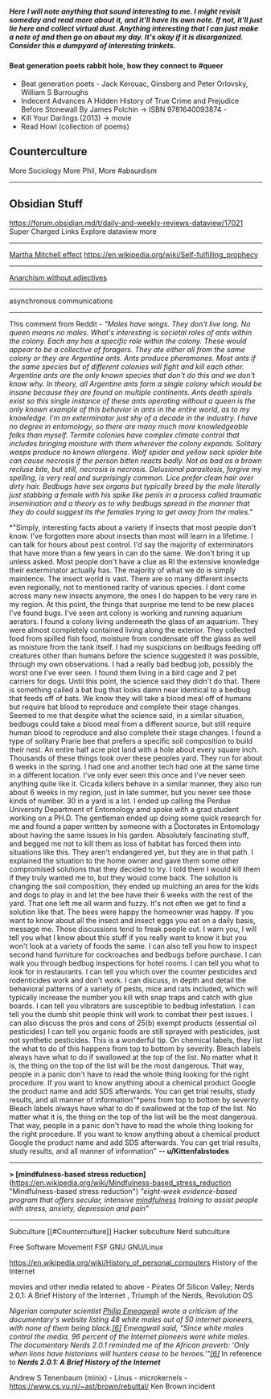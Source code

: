 ##### Here I will note anything that sound interesting to me. I might revisit someday and read more about it, and it'll have its own note. If not, it'll just lie here and collect virtual dust.  Anything interesting that I can just make a note of and then go on about my day.  It's okay if it is disorganized. Consider this a dumpyard of interesting trinkets. 


#### Beat generation poets rabbit hole, how they connect to #queer 
- Beat generation poets - Jack Kerouac,  Ginsberg and  Peter Orlovsky, William S Burroughs 
-  Indecent Advances
A Hidden History of True Crime and Prejudice Before Stonewall
By James Polchin   ->  ISBN 9781640093874 -    
- Kill Your Darlings (2013) -> movie
- Read Howl (collection of poems)
## Counterculture 


More Sociology
More Phil, More #absurdism

---
## Obsidian Stuff
https://forum.obsidian.md/t/daily-and-weekly-reviews-dataview/17021
Super Charged Links 
Explore dataview more 

---
[Martha Mitchell effect](https://en.m.wikipedia.org/wiki/Martha_Mitchell_effect)
https://en.wikipedia.org/wiki/Self-fulfilling_prophecy

---
[Anarchism without adjectives](https://en.m.wikipedia.org/wiki/Anarchism_without_adjectives "Anarchism without adjectives")

---
asynchronous communications

---
This comment from Reddit - 
 *"Males have wings. They don't live long. No queen means no males.
What's interesting is societal roles of ants within the colony. Each any has a specific role within the colony. These would appear to be a collective of foragers. They ate either all from the same colony or they are Argentine ants. Ants produce pheromones. Most ants if the same species but of different colonies will fight and kill each other. Argentine ants are the only known species that don't do this and we don't know why. In theory, all Argentine ants form a single colony which would be insane because they are found on multiple continents.
Ants death spirals exist so this single instance of these ants operating without a queen is the only known example of this behavior in ants in the entire world, as to my knowledge. I'm an exterminator just shy of a decade in the industry. I have no degree in entomology, so there are many much more knowledgeable folks than myself.
Termite colonies have complex climate control that includes bringing moisture with them wherever the colony expands.
Solitary wasps produce no known allergens.
Wolf spider and yellow sack spider bite can cause necrosis if the person bitten reacts badly. Not as bad as a brown recluse bite, but still, necrosis is necrosis.
Delusional parasitosis, forgive my spelling, is very real and surprisingly common.
Lice prefer clean hair over dirty hair.
Bedbugs have sex organs but typically breed by the male literally just stabbing a female with his spike like penis in a process called traumatic insemination and a theory as to why bedbugs spread in the manner that they do could suggest its the females trying to get away from the males."*  

*"Simply, interesting facts about a variety if insects that most people don't know.
I've forgotten more about insects than most will learn in a lifetime. I can talk for hours about pest control. I'd say the majority of exterminators that have more than a few years in can do the same. We don't bring it up unless asked. Most people don't have a clue as RI the extensive knowledge their exterminator actually has. The majority of what we do is simply maintence.
The insect world is vast. There are so many different insects even regionally, not to mentioned rarity of various species. I dont come across many new insects anymore, the ones I do happen to be very rare in my region. At this point, the things that surprise me tend to be new places I've found bugs. I've seen ant colony is working and running aquarium aerators. I found a colony living underneath the glass of an aquarium. They were almost completely contained living along the exterior. They collected food from spilled fish food, moisture from condensate off the glass as well as moisture from the tank itself. I had my suspicions on bedbugs feeding off creatures other than humans before the science suggested it was possible, through my own observations. I had a really bad bedbug job, possibly the worst one I've ever seen. I found them living in a bird cage and 2 pet carriers for dogs. Until this point, the science said they didn't do that. There is something called a bat bug that looks damn near identical to a bedbug that feeds off of bats. We know they will take a blood meal off of humans but require bat blood to reproduce and complete their stage changes. Seemed to me that despite what the science said, in a similar situation, bedbugs could take a blood meal from a different source, but still require human blood to reproduce and also complete their stage changes. I found a type of solitary Prarie bee that prefers a specific soil composition to build their nest. An entire half acre plot land with a hole about every square inch. Thousands of these things took over these peoples yard. They run for about 6 weeks in the spring. I had one and another tech had one at the same time in a different location. I've only ever seen this once and I've never seen anything quite like it. Cicada killers behave in a similar manner, they also run about 6 weeks in my region, just in late summer, but you never see those kinds of number. 30 in a yard is a lot. I ended up calling the Perdue University Department of Entomology amd spoke with a grad student working on a PH.D. The gentleman ended up doing some quick research for me and found a paper written by someone with a Doctorates in Entomology about having the same issues in his garden. Absolutely fascinating stuff, and begged me not to kill them as loss of habitat has forced them into situations like this. They aren't endangered yet, but they are in that path. I explained the situation to the home owner and gave them some other compromised solutions that they decided to try. I told them I would kill them if they truly wanted me to, but they would come back. The solution is changing the soil composition, they ended up mulching an area for the kids and dogs to play in and let the bee have their 6 weeks with the rest of the yard. That one left me all warm and fuzzy. It's not often we get to find a solution like that. The bees were happy the homeowner was happy.
If you want to know about all the insect and insect eggs you eat on a daily basis, message me. Those discussions tend to freak people out. I warn you, I will tell you what I know about this stuff if you really want to know it but you won't look at a variety of foods the same.
I can also tell you how to inspect second hand furniture for cockroaches and bedbugs before purchase. I can walk you through bedbug inspections for hotel rooms. I can tell you what to look for in restaurants. I can tell you which over the counter pesticides and rodenticides work and don't work. I can discuss, in depth and detail the behavioral patterns of a variety of pests, mice and rats included, which will typically increase the number you kill with snap traps and catch with glue boards.
I can tell you vibrators are susceptible to bedbug infestation. I can tell you the dumb shit people think will work to combat their pest issues. I can also discuss the pros and cons of 25(b) exempt products (essential oil pesticides) I can tell you organic foods are still sprayed with pesticides, just not synthetic pesticides.
This is a wonderful tip. On chemical labels, they list the what to do of this happens from top to bottom by severity. Bleach labels always have what to do if swallowed at the top of the list. No matter what it is, the thing on the top of the list will be the most dangerous. That way, people in a panic don't have to read the whole thing looking for the right procedure. If you want to know anything about a chemical product Google the product name and add SDS afterwards. You can get trial results, study results, and all manner of information"*pens from top to bottom by severity. Bleach labels always have what to do if swallowed at the top of the list. No matter what it is, the thing on the top of the list will be the most dangerous. That way, people in a panic don't have to read the whole thing looking for the right procedure. If you want to know anything about a chemical product Google the product name and add SDS afterwards. You can get trial results, study results, and all manner of information" 
 **-- u/Kittenfabstodes**

---

**> [mindfulness-based stress reduction]**(https://en.wikipedia.org/wiki/Mindfulness-based_stress_reduction "Mindfulness-based stress reduction")
*"eight-week evidence-based program that offers secular, intensive [mindfulness](https://en.wikipedia.org/wiki/Mindfulness "Mindfulness") training to assist people with stress, anxiety, depression and pain"*

---


Subculture [[#Counterculture]]
Hacker subculture
Nerd subculture

Free Software Movement 
FSF 
GNU 
GNU/Linux 

https://en.wikipedia.org/wiki/History_of_personal_computers
History of the Internet

movies and other media related to above - Pirates Of Silicon Valley; Nerds 2.0.1: A Brief History of the Internet , Triumph of the Nerds, Revolution OS



*Nigerian computer scientist [Philip Emeagwali](https://en.wikipedia.org/wiki/Philip_Emeagwali "Philip Emeagwali") wrote a criticism of the documentary's website listing 48 white males out of 50 internet pioneers, with none of them being black.[[6]](https://en.wikipedia.org/wiki/Nerds_2.0.1#cite_note-SUNY-6) Emeagwali said, "Since white males control the media, 96 percent of the Internet pioneers were white males. The documentary _Nerds 2.0.1_ reminded me of the African proverb: 'Only when lions have historians will hunters cease to be heroes.'"[[6]](https://en.wikipedia.org/wiki/Nerds_2.0.1#cite_note-SUNY-6)*  In reference to _**Nerds 2.0.1: A Brief History of the Internet**_

Andrew S Tenenbaum (minix) - Linus - microkernels - https://www.cs.vu.nl/~ast/brown/rebuttal/ Ken Brown incident

